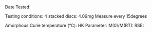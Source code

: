 Date Tested: 

Testing conditions:
4 stacked discs: 4.09mg
Measure every 15degrees

Amorphous Curie temperature (°C): 
HK Parameter:
M(0)/M(RT): 
RSE: 
<!-- PUBLISH STOP -->